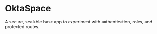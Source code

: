 # OktaSpace
A secure, scalable base app to experiment with authentication, roles, and protected routes.
